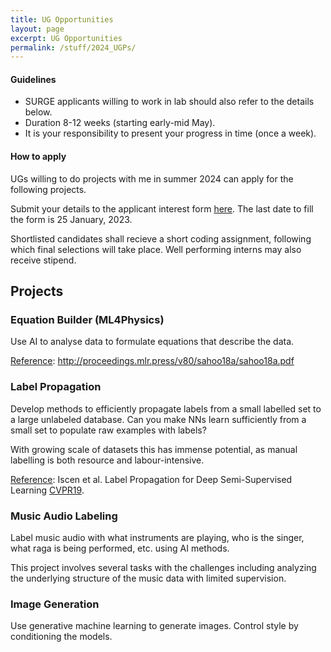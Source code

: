 ```yaml
---
title: UG Opportunities
layout: page
excerpt: UG Opportunities
permalink: /stuff/2024_UGPs/
---
```


#### Guidelines
- SURGE applicants willing to work in lab should also refer to the details below.
- Duration 8-12 weeks (starting early-mid May). 
- It is your responsibility to present your progress in time (once a week).

#### How to apply
UGs willing to do projects with me in summer 2024 can apply for the following projects. 

Submit your details to the applicant interest form [here](https://forms.office.com/r/CTGv1cpM5F). The last date to fill the form is 25 January, 2023.

Shortlisted candidates shall recieve a short coding assignment, following which final selections will take place.
Well performing interns may also receive stipend.

## Projects

### Equation Builder (ML4Physics)
Use AI to analyse data to formulate equations that describe the data. 

<u>Reference</u>: http://proceedings.mlr.press/v80/sahoo18a/sahoo18a.pdf 

### Label Propagation
Develop methods to efficiently propagate labels from a small labelled set to a large unlabeled database. Can you make NNs learn sufficiently from a small set to populate raw examples with labels?

With growing scale of datasets this has immense potential, as manual labelling is both resource and labour-intensive.

<u>Reference</u>: Iscen et al. Label Propagation for Deep Semi-Supervised Learning [CVPR19](https://openaccess.thecvf.com/content_CVPR_2019/papers/Iscen_Label_Propagation_for_Deep_Semi-Supervised_Learning_CVPR_2019_paper.pdf).

<!-- ### Mistake Detection in Music Teaching
In Hindustani Classical Music teaching, a student learns various ornamentations (ex. Meend, Murki, Gamak) which are the building blocks of any Raga. In this project, we aim to detect the mistakes a student makes while learning and suggestions to improve. Potential challenges include- Efficient representation of ornamentations and lack of labelled data.

We have a small student-teacher dataset of music teaching acquired within lab.

<u>Reference</u> - Arora et al. Automatic Detection and Analysis of Singing Mistakes for Music Pedagogy [Techrxiv](Automatic Detection and Analysis of Singing Mistakes for Music Pedagogy). -->

### Music Audio Labeling
Label music audio with what instruments are playing, who is the singer, what raga is being performed, etc. using AI methods.

This project involves several tasks with the challenges including analyzing the underlying structure of the music data with limited supervision.

<!-- ### Raga Identification
A Raga in Hindustani Classical music represents the melodic structure which represents the mood of a music performance. It provides a melodic framework to the performers for improvisation and composition. 

The task of Raga Identification includes building machine learning models which can identify the structure to efficiently distinguish between various Ragas as a music expert would do. Potential challenges include effeciently separating acoustically similar Ragas from each other.

<u>Reference</u> - Ross et al. Identifying Raga Similarity through Embeddings Learned from Composition's Notation [ISMIR17](https://archives.ismir.net/ismir2017/paper/000122.pdf) -->

### Image Generation
Use generative machine learning to generate images. Control style by conditioning the models.